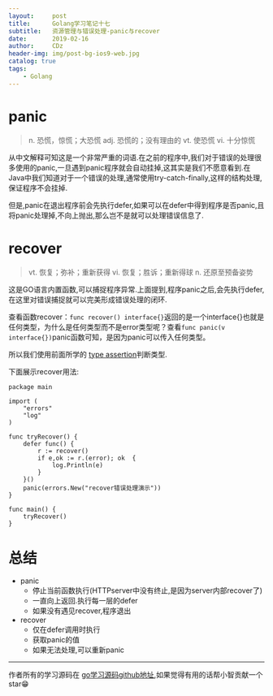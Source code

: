 ```yaml
---
layout:     post
title:      Golang学习笔记十七
subtitle:   资源管理与错误处理-panic与recover
date:       2019-02-16
author:     CDz
header-img: img/post-bg-ios9-web.jpg
catalog: true
tags:
    - Golang
---
```


# panic

> n. 恐慌，惊慌；大恐慌
adj. 恐慌的；没有理由的
vt. 使恐慌
vi. 十分惊慌

从中文解释可知这是一个非常严重的词语.在之前的程序中,我们对于错误的处理很多使用的panic,一旦遇到panic程序就会自动挂掉,这其实是我们不愿意看到.在Java中我们知道对于一个错误的处理,通常使用try-catch-finally,这样的结构处理,保证程序不会挂掉.

但是,panic在退出程序前会先执行defer,如果可以在defer中得到程序是否panic,且将panic处理掉,不向上抛出,那么岂不是就可以处理错误信息了.

# recover

> vt. 恢复；弥补；重新获得
vi. 恢复；胜诉；重新得球
n. 还原至预备姿势

这是GO语言内置函数,可以捕捉程序异常.上面提到,程序panic之后,会先执行defer,在这里对错误捕捉就可以完美形成错误处理的闭环.

查看函数recover：`func recover() interface{}`返回的是一个interface{}也就是任何类型，为什么是任何类型而不是error类型呢？查看`func panic(v interface{})`panic函数可知，是因为panic可以传入任何类型。

所以我们使用前面所学的 [type assertion](https://cdz1129.github.io/2019/02/01/golang%E5%AD%A6%E4%B9%A0%E7%AC%94%E8%AE%B0%E5%8D%81%E4%B8%80/#%E6%8E%A5%E5%8F%A3%E7%9A%84%E7%B1%BB%E5%9E%8B%E5%88%A4%E6%96%AD)判断类型.

下面展示recover用法:
```
package main

import (
	"errors"
	"log"
)

func tryRecover() {
	defer func() {
		r := recover()
		if e,ok := r.(error); ok  {
			log.Println(e)
		}
	}()
	panic(errors.New("recover错误处理演示"))
}

func main() {
	tryRecover()
}
```

# 总结

- panic
    + 停止当前函数执行(HTTPserver中没有终止,是因为server内部recover了)
    + 一直向上返回.执行每一层的defer
    + 如果没有遇见recover,程序退出
- recover
    + 仅在defer调用时执行
    + 获取panic的值
    + 如果无法处理,可以重新panic


 
------
作者所有的学习源码在 [go学习源码github地址](https://github.com/CDz1129/golang-learn),如果觉得有用的话帮小智贡献一个star😁
